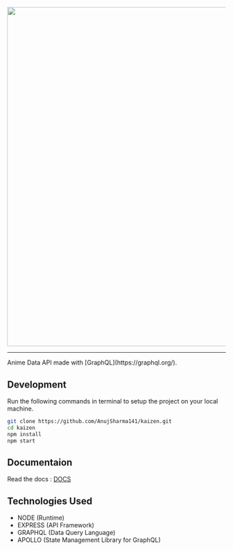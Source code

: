 <p align="center">
    <img width="780" src="https://i.ibb.co/M8CynxL/image.png" />
</p>
<hr style="height: 1.2px;"/>
Anime Data API made with [GraphQL](https://graphql.org/).

## Development
Run the following commands in terminal to setup the project on your local machine.

```bash 
git clone https://github.com/AnujSharma141/kaizen.git
cd kaizen
npm install
npm start
```

## Documentaion
Read the docs : [DOCS](https://apikaizen.herokuapp.com/)

## Technologies Used

* NODE (Runtime)
* EXPRESS (API Framework)
* GRAPHQL (Data Query Language)
* APOLLO (State Management Library for GraphQL)
